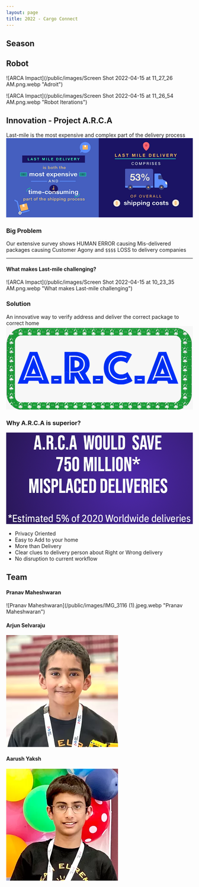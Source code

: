 ```yaml
---
layout: page
title: 2022 - Cargo Connect
---
```


## Season



## Robot

![ARCA Impact](/public/images/Screen Shot 2022-04-15 at 11_27_26 AM.png.webp "Adroit")

![ARCA Impact](/public/images/Screen Shot 2022-04-15 at 11_26_54 AM.png.webp "Robot Iterations")

## Innovation - Project A.R.C.A

Last-mile is the most expensive and complex part of the delivery process
![ARCA Impact](/public/images/Last-Mile-Delivery-1024x435.png.webp "Last-mile is the most expensive and complex part of the delivery process")

### Big Problem
Our extensive survey shows HUMAN ERROR causing Mis-delivered packages
causing Customer Agony and `$$$$` LOSS to delivery companies

<hr/>

#### What makes Last-mile challenging?
![ARCA Impact](/public/images/Screen Shot 2022-04-15 at 10_23_35 AM.png.webp "What makes Last-mile challenging")


### Solution
An innovative way to verify address and deliver the correct package to correct home
![ARCA Impact](/public/images/110720_05b5418bca4f4b43a31bf6ed708ca0d9~mv2.gif "ARCA") 

 

### Why A.R.C.A is superior?

![ARCA Impact](/public/images/arca-impact.png.webp "ARCA Impact")
* Privacy Oriented
* Easy to Add to your home
* More than Delivery
* Clear clues to delivery person about Right or Wrong delivery
* No disruption to current workflow

## Team

#### Pranav Maheshwaran
![Pranav Maheshwaran](/public/images/IMG_3116 (1).jpeg.webp "Pranav Maheshwaran")

#### Arjun Selvaraju
![Arjun Selvaraju](/public/images/IMG_3082.jpeg.webp "Arjun Selvaraju")

#### Aarush Yaksh
![Aarush Yaksh](/public/images/IMG_3116.jpeg.webp "Aarush Yaksh")